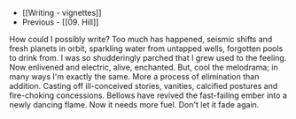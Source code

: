- [[Writing - vignettes]]
- Previous - [[09. Hill]]

How could I possibly write? Too much has happened, seismic shifts and fresh planets in orbit, sparkling water from untapped wells, forgotten pools to drink from. I was so shudderingly parched that I grew used to the feeling. Now enlivened and electric, alive, enchanted. But, cool the melodrama; in many ways I'm exactly the same. More a process of elimination than addition. Casting off ill-conceived stories, vanities, calcified postures and fire-choking concessions. Bellows have revived the fast-failing ember into a newly dancing flame. Now it needs more fuel. Don't let it fade again. 


